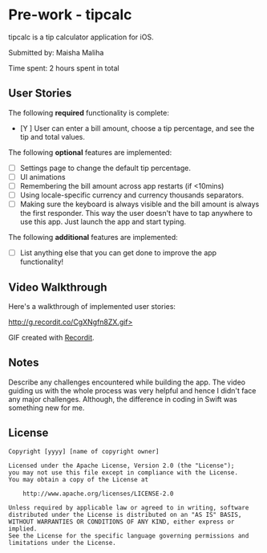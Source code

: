 
# Pre-work - tipcalc

tipcalc is a tip calculator application for iOS.

Submitted by: Maisha Maliha

Time spent: 2 hours spent in total

## User Stories

The following **required** functionality is complete:

* [Y ] User can enter a bill amount, choose a tip percentage, and see the tip and total values.

The following **optional** features are implemented:
* [ ] Settings page to change the default tip percentage.
* [ ] UI animations
* [ ] Remembering the bill amount across app restarts (if <10mins)
* [ ] Using locale-specific currency and currency thousands separators.
* [ ] Making sure the keyboard is always visible and the bill amount is always the first responder. This way the user doesn't have to tap anywhere to use this app. Just launch the app and start typing.

The following **additional** features are implemented:

- [ ] List anything else that you can get done to improve the app functionality!

## Video Walkthrough 

Here's a walkthrough of implemented user stories:

http://g.recordit.co/CgXNgfn8ZX.gif>

GIF created with [Recordit](http://recordit.co/).

## Notes

Describe any challenges encountered while building the app.
The video guiding us with the whole process was very helpful and hence I didn't face any major challenges.
Although, the difference in coding in Swift was something new for me.


## License

    Copyright [yyyy] [name of copyright owner]

    Licensed under the Apache License, Version 2.0 (the "License");
    you may not use this file except in compliance with the License.
    You may obtain a copy of the License at

        http://www.apache.org/licenses/LICENSE-2.0

    Unless required by applicable law or agreed to in writing, software
    distributed under the License is distributed on an "AS IS" BASIS,
    WITHOUT WARRANTIES OR CONDITIONS OF ANY KIND, either express or implied.
    See the License for the specific language governing permissions and
    limitations under the License.
